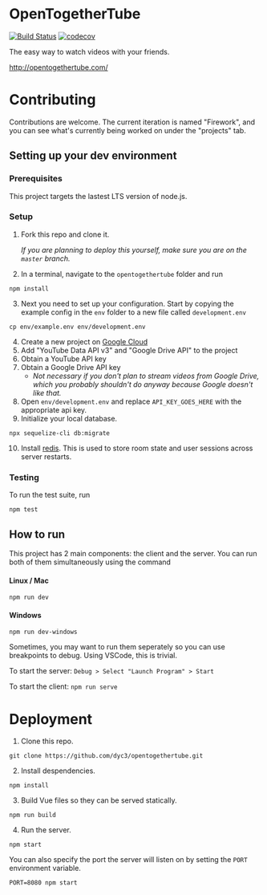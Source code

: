 # OpenTogetherTube

[![Build Status](https://travis-ci.com/dyc3/opentogethertube.svg?branch=master)](https://travis-ci.com/dyc3/opentogethertube)
[![codecov](https://codecov.io/gh/dyc3/opentogethertube/branch/master/graph/badge.svg)](https://codecov.io/gh/dyc3/opentogethertube)

The easy way to watch videos with your friends.

http://opentogethertube.com/

# Contributing

Contributions are welcome. The current iteration is named "Firework", and you can
see what's currently being worked on under the "projects" tab.

## Setting up your dev environment

### Prerequisites

This project targets the lastest LTS version of node.js.

### Setup

1. Fork this repo and clone it.

	*If you are planning to deploy this yourself, make sure you are on the `master` branch.*

2. In a terminal, navigate to the `opentogethertube` folder and run
```
npm install
```
3. Next you need to set up your configuration. Start by copying the example
config in the `env` folder to a new file called `development.env`
```
cp env/example.env env/development.env
```
4. Create a new project on [Google Cloud](https://console.cloud.google.com)
5. Add "YouTube Data API v3" and "Google Drive API" to the project
6. Obtain a YouTube API key
7. Obtain a Google Drive API key
	- _Not necessary if you don't plan to stream videos from Google Drive, which you probably shouldn't do anyway because Google doesn't like that._
8. Open `env/development.env` and replace `API_KEY_GOES_HERE` with the appropriate api key.
9. Initialize your local database.
```
npx sequelize-cli db:migrate
```
10. Install [redis](https://redis.io). This is used to store room state and user sessions across server restarts.

### Testing

To run the test suite, run
```
npm test
```

## How to run

This project has 2 main components: the client and the server. You can run
both of them simultaneously using the command
#### Linux / Mac
```
npm run dev
```
#### Windows
```
npm run dev-windows
```

Sometimes, you may want to run them seperately so you can use breakpoints to
debug. Using VSCode, this is trivial.

To start the server: `Debug > Select "Launch Program" > Start`

To start the client: `npm run serve`


# Deployment

1. Clone this repo.
```
git clone https://github.com/dyc3/opentogethertube.git
```
2. Install despendencies.
```
npm install
```
3. Build Vue files so they can be served statically.
```
npm run build
```
4. Run the server.
```
npm start
```

You can also specify the port the server will listen on by setting the
`PORT` environment variable.

```
PORT=8080 npm start
```
